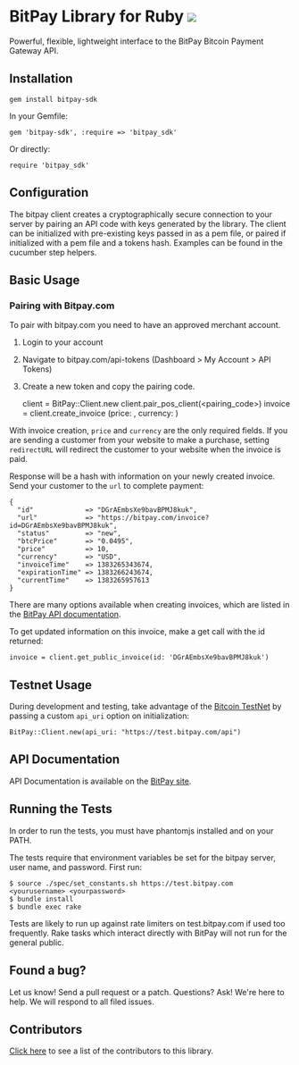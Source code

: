 # BitPay Library for Ruby [![](https://secure.travis-ci.org/bitpay/ruby-client.png)](http://travis-ci.org/bitpay/ruby-client)
Powerful, flexible, lightweight interface to the BitPay Bitcoin Payment Gateway API.

## Installation

    gem install bitpay-sdk
    
In your Gemfile:

    gem 'bitpay-sdk', :require => 'bitpay_sdk'

Or directly:

    require 'bitpay_sdk'

## Configuration

The bitpay client creates a cryptographically secure connection to your server by pairing an API code with keys generated by the library. The client can be initialized with pre-existing keys passed in as a pem file, or paired if initialized with a pem file and a tokens hash. Examples can be found in the cucumber step helpers.

## Basic Usage

### Pairing with Bitpay.com

To pair with bitpay.com you need to have an approved merchant account.  
1. Login to your account  
2. Navigate to bitpay.com/api-tokens (Dashboard > My Account > API Tokens)  
3. Create a new token and copy the pairing code.  

    client = BitPay::Client.new
    client.pair_pos_client(<pairing_code>)
    invoice = client.create_invoice (price: <price>, currency: <currency>)

With invoice creation, `price` and `currency` are the only required fields. If you are sending a customer from your website to make a purchase, setting `redirectURL` will redirect the customer to your website when the invoice is paid.

Response will be a hash with information on your newly created invoice. Send your customer to the `url` to complete payment:

    {
      "id"             => "DGrAEmbsXe9bavBPMJ8kuk", 
      "url"            => "https://bitpay.com/invoice?id=DGrAEmbsXe9bavBPMJ8kuk",
      "status"         => "new",
      "btcPrice"       => "0.0495",
      "price"          => 10,
      "currency"       => "USD",
      "invoiceTime"    => 1383265343674,
      "expirationTime" => 1383266243674,
      "currentTime"    => 1383265957613
    }

There are many options available when creating invoices, which are listed in the [BitPay API documentation](https://bitpay.com/bitcoin-payment-gateway-api).

To get updated information on this invoice, make a get call with the id returned:

    invoice = client.get_public_invoice(id: 'DGrAEmbsXe9bavBPMJ8kuk')

## Testnet Usage

During development and testing, take advantage of the [Bitcoin TestNet](https://en.bitcoin.it/wiki/Testnet) by passing a custom `api_uri` option on initialization:

    BitPay::Client.new(api_uri: "https://test.bitpay.com/api")

## API Documentation

API Documentation is available on the [BitPay site](https://bitpay.com/api).

## Running the Tests

In order to run the tests, you must have phantomjs installed and on your PATH.

The tests require that environment variables be set for the bitpay server, user name, and password. First run:
    
    $ source ./spec/set_constants.sh https://test.bitpay.com <yourusername> <yourpassword>
    $ bundle install
    $ bundle exec rake

Tests are likely to run up against rate limiters on test.bitpay.com if used too frequently. Rake tasks which interact directly with BitPay will not run for the general public.

## Found a bug?
Let us know! Send a pull request or a patch. Questions? Ask! We're here to help. We will respond to all filed issues.

## Contributors
[Click here](https://github.com/bitpay/ruby-client/graphs/contributors) to see a list of the contributors to this library.

